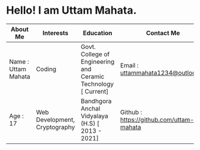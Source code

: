 # Hello! I am Uttam Mahata.
About Me | Interests        | Education    | Contact Me    |
------------ | ------------- | ------------ | ------------ |
Name : Uttam Mahata| Coding | Govt. College of Engineering and Ceramic Technology [ Current] | Email : uttammahata1234@outlook.in |
Age : 17| Web Development, Cryptography | Bandhgora Anchal Vidyalaya (H.S) [ 2013 - 2021] | Github : https://github.com/uttam-mahata|
